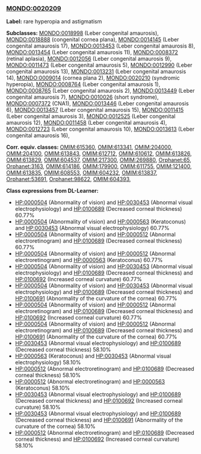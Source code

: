 
### [MONDO:0020209](http://purl.obolibrary.org/obo/MONDO_0020209)
**Label:** rare hyperopia and astigmatism

**Subclasses:** [MONDO:0018998](http://purl.obolibrary.org/obo/MONDO_0018998) (Leber congenital amaurosis), [MONDO:0018888](http://purl.obolibrary.org/obo/MONDO_0018888) (congenital cornea plana), [MONDO:0014145](http://purl.obolibrary.org/obo/MONDO_0014145) (Leber congenital amaurosis 17), [MONDO:0013453](http://purl.obolibrary.org/obo/MONDO_0013453) (Leber congenital amaurosis 8), [MONDO:0013454](http://purl.obolibrary.org/obo/MONDO_0013454) (Leber congenital amaurosis 11), [MONDO:0008372](http://purl.obolibrary.org/obo/MONDO_0008372) (retinal aplasia), [MONDO:0012056](http://purl.obolibrary.org/obo/MONDO_0012056) (Leber congenital amaurosis 9), [MONDO:0011473](http://purl.obolibrary.org/obo/MONDO_0011473) (Leber congenital amaurosis 5), [MONDO:0012990](http://purl.obolibrary.org/obo/MONDO_0012990) (Leber congenital amaurosis 13), [MONDO:0013231](http://purl.obolibrary.org/obo/MONDO_0013231) (Leber congenital amaurosis 14), [MONDO:0009014](http://purl.obolibrary.org/obo/MONDO_0009014) (cornea plana 2), [MONDO:0020210](http://purl.obolibrary.org/obo/MONDO_0020210) (syndromic hyperopia), [MONDO:0008764](http://purl.obolibrary.org/obo/MONDO_0008764) (Leber congenital amaurosis 1), [MONDO:0008765](http://purl.obolibrary.org/obo/MONDO_0008765) (Leber congenital amaurosis 2), [MONDO:0013449](http://purl.obolibrary.org/obo/MONDO_0013449) (Leber congenital amaurosis 7), [MONDO:0010026](http://purl.obolibrary.org/obo/MONDO_0010026) (short syndrome), [MONDO:0007372](http://purl.obolibrary.org/obo/MONDO_0007372) (CNA1), [MONDO:0013446](http://purl.obolibrary.org/obo/MONDO_0013446) (Leber congenital amaurosis 6), [MONDO:0013457](http://purl.obolibrary.org/obo/MONDO_0013457) (Leber congenital amaurosis 15), [MONDO:0011415](http://purl.obolibrary.org/obo/MONDO_0011415) (Leber congenital amaurosis 3), [MONDO:0012525](http://purl.obolibrary.org/obo/MONDO_0012525) (Leber congenital amaurosis 12), [MONDO:0011458](http://purl.obolibrary.org/obo/MONDO_0011458) (Leber congenital amaurosis 4), [MONDO:0012723](http://purl.obolibrary.org/obo/MONDO_0012723) (Leber congenital amaurosis 10), [MONDO:0013613](http://purl.obolibrary.org/obo/MONDO_0013613) (Leber congenital amaurosis 16), 

**Corr. equiv. classes:** [OMIM:615360](http://purl.obolibrary.org/obo/OMIM_615360), [OMIM:613341](http://purl.obolibrary.org/obo/OMIM_613341), [OMIM:204000](http://purl.obolibrary.org/obo/OMIM_204000), [OMIM:204100](http://purl.obolibrary.org/obo/OMIM_204100), [OMIM:613843](http://purl.obolibrary.org/obo/OMIM_613843), [OMIM:612712](http://purl.obolibrary.org/obo/OMIM_612712), [OMIM:610612](http://purl.obolibrary.org/obo/OMIM_610612), [OMIM:613826](http://purl.obolibrary.org/obo/OMIM_613826), [OMIM:613829](http://purl.obolibrary.org/obo/OMIM_613829), [OMIM:604537](http://purl.obolibrary.org/obo/OMIM_604537), [OMIM:217300](http://purl.obolibrary.org/obo/OMIM_217300), [OMIM:269880](http://purl.obolibrary.org/obo/OMIM_269880), [Orphanet:65](http://www.orpha.net/ORDO/Orphanet_65), [Orphanet:3163](http://www.orpha.net/ORDO/Orphanet_3163), [OMIM:614186](http://purl.obolibrary.org/obo/OMIM_614186), [OMIM:179900](http://purl.obolibrary.org/obo/OMIM_179900), [OMIM:611755](http://purl.obolibrary.org/obo/OMIM_611755), [OMIM:121400](http://purl.obolibrary.org/obo/OMIM_121400), [OMIM:613835](http://purl.obolibrary.org/obo/OMIM_613835), [OMIM:608553](http://purl.obolibrary.org/obo/OMIM_608553), [OMIM:604232](http://purl.obolibrary.org/obo/OMIM_604232), [OMIM:613837](http://purl.obolibrary.org/obo/OMIM_613837), [Orphanet:53691](http://www.orpha.net/ORDO/Orphanet_53691), [Orphanet:98622](http://www.orpha.net/ORDO/Orphanet_98622), [OMIM:604393](http://purl.obolibrary.org/obo/OMIM_604393), 

**Class expressions from DL-Learner:**

- [HP:0000504](http://purl.obolibrary.org/obo/HP_0000504) (Abnormality of vision) and [HP:0030453](http://purl.obolibrary.org/obo/HP_0030453) (Abnormal visual electrophysiology) and [HP:0100689](http://purl.obolibrary.org/obo/HP_0100689) (Decreased corneal thickness) 60.77%
- [HP:0000504](http://purl.obolibrary.org/obo/HP_0000504) (Abnormality of vision) and [HP:0000563](http://purl.obolibrary.org/obo/HP_0000563) (Keratoconus) and [HP:0030453](http://purl.obolibrary.org/obo/HP_0030453) (Abnormal visual electrophysiology) 60.77%
- [HP:0000504](http://purl.obolibrary.org/obo/HP_0000504) (Abnormality of vision) and [HP:0000512](http://purl.obolibrary.org/obo/HP_0000512) (Abnormal electroretinogram) and [HP:0100689](http://purl.obolibrary.org/obo/HP_0100689) (Decreased corneal thickness) 60.77%
- [HP:0000504](http://purl.obolibrary.org/obo/HP_0000504) (Abnormality of vision) and [HP:0000512](http://purl.obolibrary.org/obo/HP_0000512) (Abnormal electroretinogram) and [HP:0000563](http://purl.obolibrary.org/obo/HP_0000563) (Keratoconus) 60.77%
- [HP:0000504](http://purl.obolibrary.org/obo/HP_0000504) (Abnormality of vision) and [HP:0030453](http://purl.obolibrary.org/obo/HP_0030453) (Abnormal visual electrophysiology) and [HP:0100689](http://purl.obolibrary.org/obo/HP_0100689) (Decreased corneal thickness) and [HP:0100692](http://purl.obolibrary.org/obo/HP_0100692) (Increased corneal curvature) 60.77%
- [HP:0000504](http://purl.obolibrary.org/obo/HP_0000504) (Abnormality of vision) and [HP:0030453](http://purl.obolibrary.org/obo/HP_0030453) (Abnormal visual electrophysiology) and [HP:0100689](http://purl.obolibrary.org/obo/HP_0100689) (Decreased corneal thickness) and [HP:0100691](http://purl.obolibrary.org/obo/HP_0100691) (Abnormality of the curvature of the cornea) 60.77%
- [HP:0000504](http://purl.obolibrary.org/obo/HP_0000504) (Abnormality of vision) and [HP:0000512](http://purl.obolibrary.org/obo/HP_0000512) (Abnormal electroretinogram) and [HP:0100689](http://purl.obolibrary.org/obo/HP_0100689) (Decreased corneal thickness) and [HP:0100692](http://purl.obolibrary.org/obo/HP_0100692) (Increased corneal curvature) 60.77%
- [HP:0000504](http://purl.obolibrary.org/obo/HP_0000504) (Abnormality of vision) and [HP:0000512](http://purl.obolibrary.org/obo/HP_0000512) (Abnormal electroretinogram) and [HP:0100689](http://purl.obolibrary.org/obo/HP_0100689) (Decreased corneal thickness) and [HP:0100691](http://purl.obolibrary.org/obo/HP_0100691) (Abnormality of the curvature of the cornea) 60.77%
- [HP:0030453](http://purl.obolibrary.org/obo/HP_0030453) (Abnormal visual electrophysiology) and [HP:0100689](http://purl.obolibrary.org/obo/HP_0100689) (Decreased corneal thickness) 58.10%
- [HP:0000563](http://purl.obolibrary.org/obo/HP_0000563) (Keratoconus) and [HP:0030453](http://purl.obolibrary.org/obo/HP_0030453) (Abnormal visual electrophysiology) 58.10%
- [HP:0000512](http://purl.obolibrary.org/obo/HP_0000512) (Abnormal electroretinogram) and [HP:0100689](http://purl.obolibrary.org/obo/HP_0100689) (Decreased corneal thickness) 58.10%
- [HP:0000512](http://purl.obolibrary.org/obo/HP_0000512) (Abnormal electroretinogram) and [HP:0000563](http://purl.obolibrary.org/obo/HP_0000563) (Keratoconus) 58.10%
- [HP:0030453](http://purl.obolibrary.org/obo/HP_0030453) (Abnormal visual electrophysiology) and [HP:0100689](http://purl.obolibrary.org/obo/HP_0100689) (Decreased corneal thickness) and [HP:0100692](http://purl.obolibrary.org/obo/HP_0100692) (Increased corneal curvature) 58.10%
- [HP:0030453](http://purl.obolibrary.org/obo/HP_0030453) (Abnormal visual electrophysiology) and [HP:0100689](http://purl.obolibrary.org/obo/HP_0100689) (Decreased corneal thickness) and [HP:0100691](http://purl.obolibrary.org/obo/HP_0100691) (Abnormality of the curvature of the cornea) 58.10%
- [HP:0000512](http://purl.obolibrary.org/obo/HP_0000512) (Abnormal electroretinogram) and [HP:0100689](http://purl.obolibrary.org/obo/HP_0100689) (Decreased corneal thickness) and [HP:0100692](http://purl.obolibrary.org/obo/HP_0100692) (Increased corneal curvature) 58.10%


